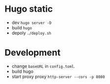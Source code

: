 # Hugo static

- dev `hugo server -D`
- build `hugo`
- depoly `./deploy.sh`

# Development

- change `baseURL` in `config.toml`.
- build hugo
- start proxy proxy `http-server --cors -p 8080`
